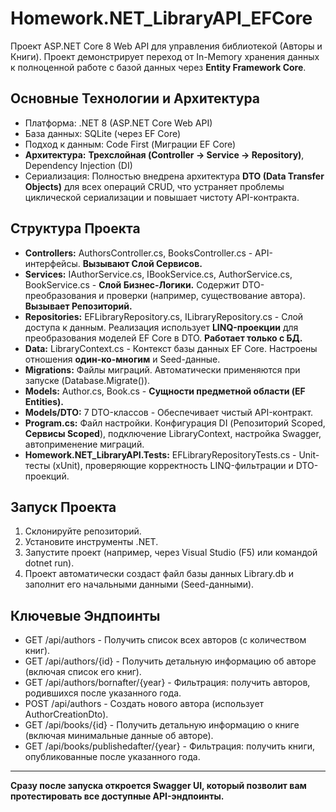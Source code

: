 # Homework.NET_LibraryAPI_EFCore

Проект ASP.NET Core 8 Web API для управления библиотекой (Авторы и Книги). Проект демонстрирует переход от In-Memory хранения данных к полноценной работе с базой данных через **Entity Framework Core**.

## Основные Технологии и Архитектура

* Платформа: .NET 8 (ASP.NET Core Web API)
* База данных: SQLite (через EF Core)
* Подход к данным: Code First (Миграции EF Core)
* **Архитектура:** **Трехслойная (Controller -> Service -> Repository)**, Dependency Injection (DI)
* Сериализация: Полностью внедрена архитектура **DTO (Data Transfer Objects)** для всех операций CRUD, что устраняет проблемы циклической сериализации и повышает чистоту API-контракта.

## Структура Проекта

- **Controllers:** AuthorsController.cs, BooksController.cs - API-интерфейсы. **Вызывают Слой Сервисов.**
- **Services:** IAuthorService.cs, IBookService.cs, AuthorService.cs, BookService.cs - **Слой Бизнес-Логики.** Содержит DTO-преобразования и проверки (например, существование автора). **Вызывает Репозиторий.**
- **Repositories:** EFLibraryRepository.cs, ILibraryRepository.cs - Слой доступа к данным. Реализация использует **LINQ-проекции** для преобразования моделей EF Core в DTO. **Работает только с БД.**
- **Data:** LibraryContext.cs - Контекст базы данных EF Core. Настроены отношения **один-ко-многим** и Seed-данные.
- **Migrations:** Файлы миграций. Автоматически применяются при запуске (Database.Migrate()).
- **Models:** Author.cs, Book.cs - **Сущности предметной области (EF Entities).**
- **Models/DTO:** 7 DTO-классов - Обеспечивает чистый API-контракт.
- **Program.cs:** Файл настройки. Конфигурация DI (Репозиторий Scoped, **Сервисы Scoped**), подключение LibraryContext, настройка Swagger, автоприменение миграций.
- **Homework.NET_LibraryAPI.Tests:** EFLibraryRepositoryTests.cs - Unit-тесты (xUnit), проверяющие корректность LINQ-фильтрации и DTO-проекций.

## Запуск Проекта

1. Склонируйте репозиторий.
2. Установите инструменты .NET.
3. Запустите проект (например, через Visual Studio (F5) или командой dotnet run).
4. Проект автоматически создаст файл базы данных Library.db и заполнит его начальными данными (Seed-данными).

## Ключевые Эндпоинты

- GET /api/authors - Получить список всех авторов (с количеством книг).
- GET /api/authors/{id} - Получить детальную информацию об авторе (включая список его книг).
- GET /api/authors/bornafter/{year} - Фильтрация: получить авторов, родившихся после указанного года.
- POST /api/authors - Создать нового автора (использует AuthorCreationDto).
- GET /api/books/{id} - Получить детальную информацию о книге (включая минимальные данные об авторе).
- GET /api/books/publishedafter/{year} - Фильтрация: получить книги, опубликованные после указанного года.

---
**Сразу после запуска откроется Swagger UI, который позволит вам протестировать все доступные API-эндпоинты.**
